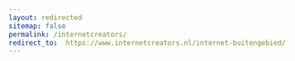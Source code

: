 ```yaml
---
layout: redirected
sitemap: false
permalink: /internetcreators/
redirect_to:  https://www.internetcreators.nl/internet-buitengebied/
---
```

